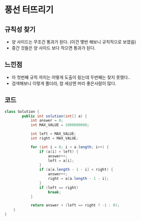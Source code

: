 # 풍선 터뜨리기

## 규칙성 찾기

- 양 사이드는 무조건 통과가 된다. (이건 몇번 해보니 규칙적으로 보였음)
- 중간 것들은 양 사이드 보다 작으면 통과가 된다.

## 느낀점

- 아 첫번째 규칙 까지는 어떻게 도출이 됬는데 두번째는 찾지 못했다..
- 검색해보니 이렇게 풀더라, 참 세상엔 머리 좋은사람이 많다.

## 코드

```java
class Solution {
        public int solution(int[] a) {
            int answer = 0;
            int MAX_VALUE = 1000000000;

            int left = MAX_VALUE;
            int right = MAX_VALUE;

            for (int i = 0; i < a.length; i++) {
                if (a[i] < left) {
                    answer++;
                    left = a[i];
                }
                if (a[a.length - 1 - i] < right) {
                    answer++;
                    right = a[a.length - 1 - i];
                }
                if (left == right)
                    break;
            }

            return answer + (left == right ? -1 : 0);
    }
}
```
